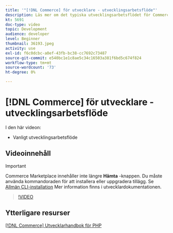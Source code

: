 ```yaml
---
title: '"[!DNL Commerce] för utvecklare - utvecklingsarbetsflöde"'
description: Läs mer om det typiska utvecklingsarbetsflödet för Commerce.
kt: 5691
doc-type: video
topic: Development
audience: developer
level: Beginner
thumbnail: 36193.jpeg
activity: use
exl-id: f6c0dcbc-a0ef-43fb-bc38-cc7692c73487
source-git-commit: e540bc1e1c8ae5c34c16503a381f6bd5c674f824
workflow-type: tm+mt
source-wordcount: '73'
ht-degree: 0%

---
```


# [!DNL Commerce] för utvecklare - utvecklingsarbetsflöde

I den här videon:

- Vanligt utvecklingsarbetsflöde

## Videoinnehåll

>[!IMPORTANT]
>
>Commerce Marketplace innehåller inte längre **Hämta** -knappen. Du måste använda kommandoraden för att installera eller uppgradera tillägg. Se [Allmän CLI-installation](https://devdocs.magento.com/extensions/install/) Mer information finns i utvecklardokumentationen.

>[!VIDEO](https://video.tv.adobe.com/v/36193?quality=12&learn=on)

## Ytterligare resurser

[[!DNL Commerce] Utvecklarhandbok för PHP](https://devdocs.magento.com/guides/v2.4/extension-dev-guide/bk-extension-dev-guide.html)
